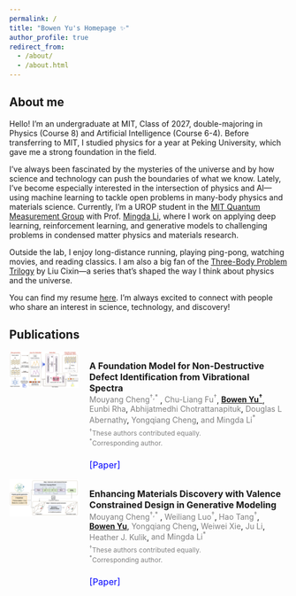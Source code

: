 ```yaml
---
permalink: /
title: "Bowen Yu's Homepage ✨"
author_profile: true
redirect_from: 
  - /about/
  - /about.html
---
```


## About me

Hello! I’m an undergraduate at MIT, Class of 2027, double-majoring in Physics (Course 8) and Artificial Intelligence (Course 6-4). Before transferring to MIT, I studied physics for a year at Peking University, which gave me a strong foundation in the field.

I’ve always been fascinated by the mysteries of the universe and by how science and technology can push the boundaries of what we know. Lately, I’ve become especially interested in the intersection of physics and AI—using machine learning to tackle open problems in many-body physics and materials science. Currently, I’m a UROP student in the [MIT Quantum Measurement Group](https://qm.mit.edu) with Prof. [Mingda Li](https://web.mit.edu/nse/people/faculty/mli.html), where I work on applying deep learning, reinforcement learning, and generative models to challenging problems in condensed matter physics and materials research.

Outside the lab, I enjoy long-distance running, playing ping-pong, watching movies, and reading classics. I am also a big fan of the [Three-Body Problem Trilogy](https://en.wikipedia.org/wiki/The_Three-Body_Problem_(novel)) by Liu Cixin—a series that’s shaped the way I think about physics and the universe.

You can find my resume [here](https://bowenyu066.github.io/cv/). I’m always excited to connect with people who share an interest in science, technology, and discovery!

## Publications

<div class="row">
    <div class="column" style="display: inline-block; vertical-align: top; width: 25%;">
        <a href="/images/publications/DefectNet.png"><img src="/images/publications/DefectNet.png"></a>
    </div>
    <div class="column" style="display: inline-block; vertical-align: top; width: 70%; margin-left: 3%">
        <p style="display: inline-block; vertical-align: top; font-size: 16px; margin-bottom: 0;"><b>A Foundation Model for Non-Destructive Defect Identification from Vibrational Spectra</b></p>
        <p style="display: inline-block; vertical-align: top; font-size: 14px; margin-top: 0; margin-bottom: 10px;">
                <span style="color: gray;">Mouyang Cheng<sup>†,*</sup> </span>,
                <span style="color: gray;">Chu-Liang Fu<sup>†</sup></span>,
                <u><b>Bowen Yu<sup>†</sup></b></u>,
                <span style="color: gray;">Eunbi Rha</span>,
                <span style="color: gray;">Abhijatmedhi Chotrattanapituk</span>,
                <span style="color: gray;">Douglas L Abernathy</span>,
                <span style="color: gray;">Yongqiang Cheng</span>,
                <span style="color: gray;">and Mingda Li<sup>*</sup></span>
        </p>
        <p style="display: inline-block; vertical-align: top; font-size: 12px; margin-top: -5px; color: gray;">
            <sup>†</sup>These authors contributed equally.<br>
            <sup>*</sup>Corresponding author.
        </p>
        <br>
        <p style="display: inline-block; vertical-align: top; font-size: 16px; margin-top: 10px;">
             <a href="https://arxiv.org/abs/2506.00725" style="text-decoration: none; color: blue;">[Paper]</a>
        </p>
    </div>
</div>

<div class="row">
    <div class="column" style="display: inline-block; vertical-align: top; width: 25%;">
        <a href="/images/publications/CrysVCD.png"><img src="/images/publications/CrysVCD.png"></a>
    </div>
    <div class="column" style="display: inline-block; vertical-align: top; width: 70%; margin-left: 3%">
        <p style="display: inline-block; vertical-align: top; font-size: 16px; margin-bottom: 0;"><b>Enhancing Materials Discovery with Valence Constrained Design in Generative Modeling</b></p>
        <p style="display: inline-block; vertical-align: top; font-size: 14px; margin-top: 0; margin-bottom: 10px;">
                <span style="color: gray;">Mouyang Cheng<sup>†,*</sup> </span>,
                <span style="color: gray;">Weiliang Luo<sup>†</sup></span>,
                <span style="color: gray;">Hao Tang<sup>†</sup></span>,
                <u><b>Bowen Yu</b></u>,
                <span style="color: gray;">Yongqiang Cheng</span>,
                <span style="color: gray;">Weiwei Xie</span>,
                <span style="color: gray;">Ju Li</span>,
                <span style="color: gray;">Heather J. Kulik</span>,
                <span style="color: gray;">and Mingda Li<sup>*</sup></span>
        </p>
        <p style="display: inline-block; vertical-align: top; font-size: 12px; margin-top: -5px; color: gray;">
            <sup>†</sup>These authors contributed equally.<br>
            <sup>*</sup>Corresponding author.
        </p>
        <br>
        <p style="display: inline-block; vertical-align: top; font-size: 16px; margin-top: 10px;">
             <a href="https://arxiv.org/abs/2507.19799" style="text-decoration: none; color: blue;">[Paper]</a>
        </p>
    </div>
</div>

<script src="https://giscus.app/client.js"
        data-repo="bowenyu066/bowenyu066.github.io"
        data-repo-id="R_kgDOOSbJ2A"
        data-category="Announcements"
        data-category-id="DIC_kwDOOSbJ2M4CsmZz"
        data-mapping="pathname"
        data-strict="0"
        data-reactions-enabled="1"
        data-emit-metadata="0"
        data-input-position="bottom"
        data-theme="light"
        data-lang="en"
        crossorigin="anonymous"
        async>
</script>